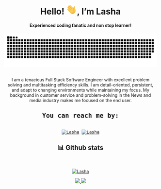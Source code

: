 <div align="center">
<h1 align="center">Hello! <img width="35" src="https://github.com/1999AZZAR/1999AZZAR/blob/main/resources/img/waving.gif">, I’m Lasha</h1>
<h4 align="center">Experienced coding fanatic and non stop learner!</h4>
</div>

<div align="center">
  <img  src="https://github.com/1999AZZAR/1999AZZAR/blob/main/resources/img/grid-snake.svg" />
</div>

  <p align="center">
    <br/>
    I am a tenacious Full Stack Software Engineer with excellent problem solving and multitasking efficiency skills. I am detail-oriented, persistent, and adapt to changing environments while maintaining my focus. 
My background in customer service and problem-solving in the News and media industry makes me focused on the end user.
  </p>


  
<div>
  <samp>
    <h2 align="center">You can reach me by:</h2>
    <p align="center">
      <br/>
      <a href="https://www.linkedin.com/in/lasha-bulatsashvili/" target="blank"><img align="center"
         src="https://img.shields.io/badge/linkedin-%231DA1F2.svg?style=for-the-badge&logo=linkedin&logoColor=white"
         alt="Lasha" height="30"/></a>
      <a href="mailto:bulatsashvili.lasha@gmail.com" target="blank"><img align="center"
         src="https://1000logos.net/wp-content/uploads/2021/05/Gmail-logo.png"
         alt="Lasha" height="30"/></a>
    </p>
  <p align="center">
  </samp>
</div>


<div>
 
  
  <div>
    <h2 align="center"> 📊 Github stats </h2>
      <br/>
        <p align="center">
          <a href="https://github.com/bulatsashviliLasha/">
          <img src="https://github-readme-stats.vercel.app/api/top-langs/?username=bulatsashviliLasha&langs_count=6&theme=gruvbox&layout=compact&hide_border=true" alt="Lasha" /></a>
        </p>
        <p align="center">
          <a href="https://github.com/bulatsashviliLasha">
          <img width="49.5%" src="https://github-readme-stats.vercel.app/api?username=bulatsashviliLasha&show_icons=true&theme=gruvbox&hide_border=true" />
          <img width="49.5%" src="https://github-readme-streak-stats.herokuapp.com/?user=bulatsashviliLasha&theme=gruvbox&hide_border=true" />
          </a>
       </p>
     <br>
  </div>    
